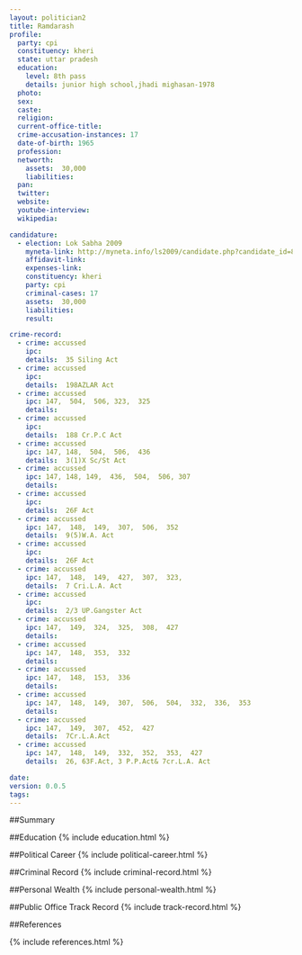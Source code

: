 ```yaml
---
layout: politician2
title: Ramdarash
profile: 
  party: cpi
  constituency: kheri
  state: uttar pradesh
  education: 
    level: 8th pass
    details: junior high school,jhadi mighasan-1978
  photo: 
  sex: 
  caste: 
  religion: 
  current-office-title: 
  crime-accusation-instances: 17
  date-of-birth: 1965
  profession: 
  networth: 
    assets:  30,000
    liabilities: 
  pan: 
  twitter: 
  website: 
  youtube-interview: 
  wikipedia: 

candidature: 
  - election: Lok Sabha 2009
    myneta-link: http://myneta.info/ls2009/candidate.php?candidate_id=8700
    affidavit-link: 
    expenses-link: 
    constituency: kheri 
    party: cpi
    criminal-cases: 17
    assets:  30,000
    liabilities: 
    result:  

crime-record: 
  - crime: accussed
    ipc: 
    details:  35 Siling Act  
  - crime: accussed
    ipc: 
    details:  198AZLAR Act  
  - crime: accussed
    ipc: 147,  504,  506, 323,  325
    details:    
  - crime: accussed
    ipc: 
    details:  188 Cr.P.C Act  
  - crime: accussed
    ipc: 147, 148,  504,  506,  436
    details:  3(1)X Sc/St Act  
  - crime: accussed
    ipc: 147, 148, 149,  436,  504,  506, 307
    details:    
  - crime: accussed
    ipc: 
    details:  26F Act  
  - crime: accussed
    ipc: 147,  148,  149,  307,  506,  352
    details:  9(5)W.A. Act  
  - crime: accussed
    ipc: 
    details:  26F Act   
  - crime: accussed
    ipc: 147,  148,  149,  427,  307,  323,
    details:  7 Cri.L.A. Act  
  - crime: accussed
    ipc: 
    details:  2/3 UP.Gangster Act  
  - crime: accussed
    ipc: 147,  149,  324,  325,  308,  427
    details:    
  - crime: accussed
    ipc: 147,  148,  353,  332
    details:    
  - crime: accussed
    ipc: 147,  148,  153,  336
    details:    
  - crime: accussed
    ipc: 147,  148,  149,  307,  506,  504,  332,  336,  353
    details:    
  - crime: accussed
    ipc: 147,  149,  307,  452,  427
    details:  7Cr.L.A.Act  
  - crime: accussed
    ipc: 147,  148,  149,  332,  352,  353,  427
    details:  26, 63F.Act, 3 P.P.Act& 7cr.L.A. Act  

date: 
version: 0.0.5
tags: 
---
```

##Summary


##Education
{% include education.html %}


##Political Career
{% include political-career.html %}


##Criminal Record
{% include criminal-record.html %}


##Personal Wealth
{% include personal-wealth.html %}


##Public Office Track Record
{% include track-record.html %}


##References


{% include references.html %}